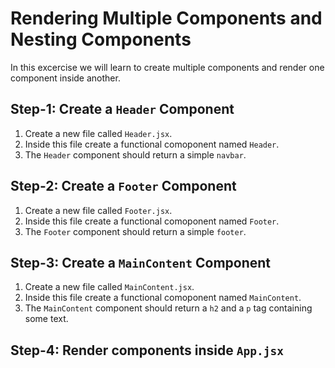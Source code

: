 # Rendering Multiple Components and Nesting Components

In this excercise we will learn to create multiple components and render one component inside another.

## Step-1: Create a `Header` Component
1. Create a new file called `Header.jsx`.
2. Inside this file create a functional comoponent named `Header`.
3. The `Header` component should return a simple `navbar`.

## Step-2: Create a `Footer` Component
1. Create a new file called `Footer.jsx`.
2. Inside this file create a functional comoponent named `Footer`.
3. The `Footer` component should return a simple `footer`.

## Step-3: Create a `MainContent` Component
1. Create a new file called `MainContent.jsx`.
2. Inside this file create a functional comoponent named `MainContent`.
3. The `MainContent` component should return a `h2` and a `p` tag containing some text.

## Step-4: Render components inside `App.jsx`